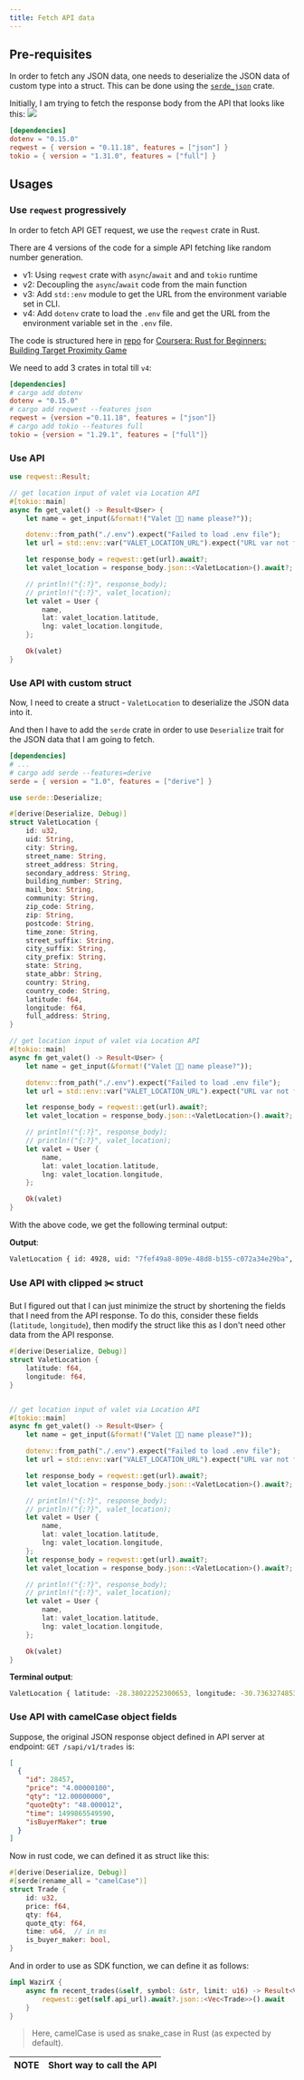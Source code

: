 ```yaml
---
title: Fetch API data
---
```


## Pre-requisites

In order to fetch any JSON data, one needs to deserialize the JSON data of custom type into a struct. This can be done using the [`serde_json`](https://crates.io/crates/serde_json/) crate.

Initially, I am trying to fetch the response body from the API that looks like this:
![](../../img/api_response.png)

```toml
[dependencies]
dotenv = "0.15.0"
reqwest = { version = "0.11.18", features = ["json"] }
tokio = { version = "1.31.0", features = ["full"] }
```

## Usages

### Use `reqwest` progressively

In order to fetch API GET request, we use the `reqwest` crate in Rust.

There are 4 versions of the code for a simple API fetching like random number generation.

- v1: Using `reqwest` crate with `async`/`await` and and `tokio` runtime
- v2: Decoupling the `async`/`await` code from the main function
- v3: Add `std::env` module to get the URL from the environment variable set in CLI.
- v4: Add `dotenv` crate to load the `.env` file and get the URL from the environment variable set in the `.env` file.

The code is structured here in [repo](https://github.com/abhi3700/coursera_01_rust_l1) for [Coursera: Rust for Beginners: Building Target Proximity Game](coursera.org/projects/rust-for-beginners-gp)

We need to add 3 crates in total till `v4`:

```toml
[dependencies]
# cargo add dotenv
dotenv = "0.15.0"
# cargo add reqwest --features json
reqwest = {version ="0.11.18", features = ["json"]}
# cargo add tokio --features full
tokio = {version = "1.29.1", features = ["full"]}
```

### Use API

```rust
use reqwest::Result;

// get location input of valet via Location API
#[tokio::main]
async fn get_valet() -> Result<User> {
    let name = get_input(&format!("Valet 🚚💁 name please?"));

    dotenv::from_path("./.env").expect("Failed to load .env file");
    let url = std::env::var("VALET_LOCATION_URL").expect("URL var not found");

    let response_body = reqwest::get(url).await?;
    let valet_location = response_body.json::<ValetLocation>().await?;

    // println!("{:?}", response_body);
    // println!("{:?}", valet_location);
    let valet = User {
        name,
        lat: valet_location.latitude,
        lng: valet_location.longitude,
    };

    Ok(valet)
}
```

### Use API with custom struct

Now, I need to create a struct - `ValetLocation` to deserialize the JSON data into it.

And then I have to add the `serde` crate in order to use `Deserialize` trait for the JSON data that I am going to fetch.

```toml
[dependencies]
# ...
# cargo add serde --features=derive
serde = { version = "1.0", features = ["derive"] }
```

```rust
use serde::Deserialize;

#[derive(Deserialize, Debug)]
struct ValetLocation {
    id: u32,
    uid: String,
    city: String,
    street_name: String,
    street_address: String,
    secondary_address: String,
    building_number: String,
    mail_box: String,
    community: String,
    zip_code: String,
    zip: String,
    postcode: String,
    time_zone: String,
    street_suffix: String,
    city_suffix: String,
    city_prefix: String,
    state: String,
    state_abbr: String,
    country: String,
    country_code: String,
    latitude: f64,
    longitude: f64,
    full_address: String,
}

// get location input of valet via Location API
#[tokio::main]
async fn get_valet() -> Result<User> {
    let name = get_input(&format!("Valet 🚚💁 name please?"));

    dotenv::from_path("./.env").expect("Failed to load .env file");
    let url = std::env::var("VALET_LOCATION_URL").expect("URL var not found");

    let response_body = reqwest::get(url).await?;
    let valet_location = response_body.json::<ValetLocation>().await?;

    // println!("{:?}", response_body);
    // println!("{:?}", valet_location);
    let valet = User {
        name,
        lat: valet_location.latitude,
        lng: valet_location.longitude,
    };

    Ok(valet)
}
```

With the above code, we get the following terminal output:

**Output**:

```sh
ValetLocation { id: 4928, uid: "7fef49a8-809e-48d8-b155-c072a34e29ba", city: "Yundtside", street_name: "Stanton Fields", street_address: "55989 Effertz Brooks", secondary_address: "Suite 683", building_number: "77339", mail_box: "PO Box 81", community: "Park Acres", zip_code: "76601-7271", zip: "13600-8160", postcode: "37818", time_zone: "America/Godthab", street_suffix: "Rapid", city_suffix: "port", city_prefix: "West", state: "Colorado", state_abbr: "AL", country: "Sierra Leone", country_code: "HT", latitude: 16.96054548560228, longitude: -80.78326583644798, full_address: "9449 Towne Glen, Irishberg, CT 47471-6266" }
```

### Use API with clipped ✂️ struct

But I figured out that I can just minimize the struct by shortening the fields that I need from the API response.
To do this, consider these fields (`latitude`, `longitude`), then modify the struct like this as I don't need other data from the API response.

```rust
#[derive(Deserialize, Debug)]
struct ValetLocation {
    latitude: f64,
    longitude: f64,
}


// get location input of valet via Location API
#[tokio::main]
async fn get_valet() -> Result<User> {
    let name = get_input(&format!("Valet 🚚💁 name please?"));

    dotenv::from_path("./.env").expect("Failed to load .env file");
    let url = std::env::var("VALET_LOCATION_URL").expect("URL var not found");

    let response_body = reqwest::get(url).await?;
    let valet_location = response_body.json::<ValetLocation>().await?;

    // println!("{:?}", response_body);
    // println!("{:?}", valet_location);
    let valet = User {
        name,
        lat: valet_location.latitude,
        lng: valet_location.longitude,
    };
    let response_body = reqwest::get(url).await?;
    let valet_location = response_body.json::<ValetLocation>().await?;

    // println!("{:?}", response_body);
    // println!("{:?}", valet_location);
    let valet = User {
        name,
        lat: valet_location.latitude,
        lng: valet_location.longitude,
    };

    Ok(valet)
}
```

**Terminal output**:

```sh
ValetLocation { latitude: -28.38022252300653, longitude: -30.736327485312614 }
```

### Use API with camelCase object fields

Suppose, the original JSON response object defined in API server at endpoint: `GET /sapi/v1/trades` is:

```json
[
  {
    "id": 28457,
    "price": "4.00000100",
    "qty": "12.00000000",
    "quoteQty": "48.000012",
    "time": 1499865549590,
    "isBuyerMaker": true
  }
]
```

Now in rust code, we can defined it as struct like this:

```rust
#[derive(Deserialize, Debug)]
#[serde(rename_all = "camelCase")]
struct Trade {
    id: u32,
    price: f64,
    qty: f64,
    quote_qty: f64,
    time: u64,  // in ms
    is_buyer_maker: bool,
}
```

And in order to use as SDK function, we can define it as follows:

```rust
impl WazirX {
    async fn recent_trades(&self, symbol: &str, limit: u16) -> Result<Vec<Trade>, reqwest::Error> {
        reqwest::get(self.api_url).await?.json::<Vec<Trade>>().await
    }
}
```

> Here, camelCase is used as snake_case in Rust (as expected by default).

| NOTE | Short way to call the API |
|--|--|
